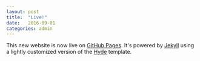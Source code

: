 ```yaml
---
layout: post
title:  "Live!"
date:   2016-09-01
categories: admin
---
```


This new website is now live on [GitHub Pages](https://pages.github.com). It's powered by [Jekyll](https://jekyllrb.com)
using a lightly customized version of the [Hyde](http://hyde.getpoole.com) template.
